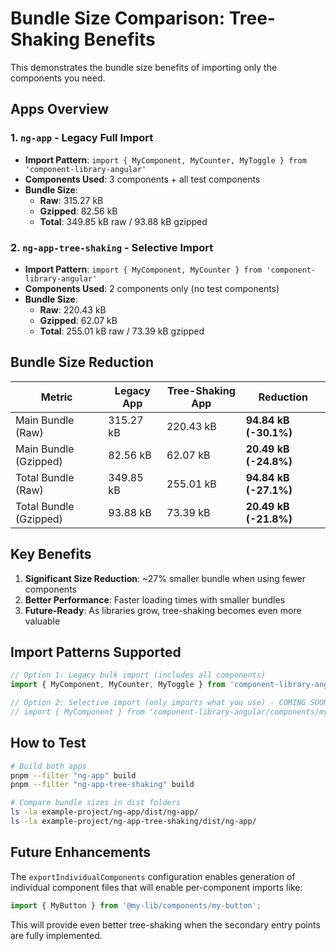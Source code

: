 # Bundle Size Comparison: Tree-Shaking Benefits

This demonstrates the bundle size benefits of importing only the components you need.

## Apps Overview

### 1. `ng-app` - Legacy Full Import
- **Import Pattern**: `import { MyComponent, MyCounter, MyToggle } from 'component-library-angular'`
- **Components Used**: 3 components + all test components
- **Bundle Size**: 
  - **Raw**: 315.27 kB
  - **Gzipped**: 82.56 kB
  - **Total**: 349.85 kB raw / 93.88 kB gzipped

### 2. `ng-app-tree-shaking` - Selective Import
- **Import Pattern**: `import { MyComponent, MyCounter } from 'component-library-angular'`
- **Components Used**: 2 components only (no test components)
- **Bundle Size**:
  - **Raw**: 220.43 kB
  - **Gzipped**: 62.07 kB  
  - **Total**: 255.01 kB raw / 73.39 kB gzipped

## Bundle Size Reduction

| Metric | Legacy App | Tree-Shaking App | Reduction |
|--------|------------|------------------|-----------|
| Main Bundle (Raw) | 315.27 kB | 220.43 kB | **94.84 kB (-30.1%)** |
| Main Bundle (Gzipped) | 82.56 kB | 62.07 kB | **20.49 kB (-24.8%)** |
| Total Bundle (Raw) | 349.85 kB | 255.01 kB | **94.84 kB (-27.1%)** |
| Total Bundle (Gzipped) | 93.88 kB | 73.39 kB | **20.49 kB (-21.8%)** |

## Key Benefits

1. **Significant Size Reduction**: ~27% smaller bundle when using fewer components
2. **Better Performance**: Faster loading times with smaller bundles
3. **Future-Ready**: As libraries grow, tree-shaking becomes even more valuable

## Import Patterns Supported

```typescript
// Option 1: Legacy bulk import (includes all components)
import { MyComponent, MyCounter, MyToggle } from 'component-library-angular';

// Option 2: Selective import (only imports what you use) - COMING SOON
// import { MyComponent } from 'component-library-angular/components/my-component';
```

## How to Test

```bash
# Build both apps
pnpm --filter "ng-app" build
pnpm --filter "ng-app-tree-shaking" build

# Compare bundle sizes in dist folders
ls -la example-project/ng-app/dist/ng-app/
ls -la example-project/ng-app-tree-shaking/dist/ng-app/
```

## Future Enhancements

The `exportIndividualComponents` configuration enables generation of individual component files that will enable per-component imports like:

```typescript
import { MyButton } from '@my-lib/components/my-button';
```

This will provide even better tree-shaking when the secondary entry points are fully implemented.
